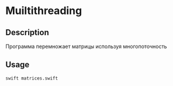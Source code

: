 # Muiltithreading

## Description

Программа перемножает матрицы используя многопоточность

## Usage

```sh
swift matrices.swift
```
